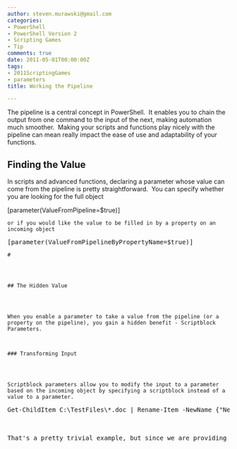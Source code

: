 ```yaml
---
author: steven.murawski@gmail.com
categories:
- PowerShell
- PowerShell Version 2
- Scripting Games
- Tip
comments: true
date: 2011-05-01T00:00:00Z
tags:
- 2011ScriptingGames
- parameters
title: Working the Pipeline

---
```


The pipeline is a central concept in PowerShell.&#160; It enables you to chain the output from one command to the input of the next, making automation much smoother.&#160; Making your scripts and functions play nicely with the pipeline can mean really impact the ease of use and adaptability of your functions. 



## Finding the Value




In scripts and advanced functions, declaring a parameter whose value can come from the pipeline is pretty straightforward.&#160; You can specify whether you are looking for the full object



[parameter(ValueFromPipeline=$true)]</pre>

    
    or if you would like the value to be filled in by a property on an incoming object
    
<pre language="powershell">[parameter(ValueFromPipelineByPropertyName=$true)]</pre>

    
    # 
    
    

    
    ## The Hidden Value
    
    

    
    When you enable a parameter to take a value from the pipeline (or a property on the pipeline), you gain a hidden benefit - Scriptblock Parameters.
    

    
    ### Transforming Input
    
    

    
    Scriptblock parameters allow you to modify the input to a parameter based on the incoming object by specifying a scriptblock instead of a value to a parameter.
    
<pre language="powershell">Get-ChildItem C:\TestFiles\*.doc | Rename-Item -NewName {&quot;New-$($_.name)&quot;}



That's a pretty trivial example, but since we are providing a scriptblock, we can actually do anything that PowerShell allows in defining a new input for that parameter.

